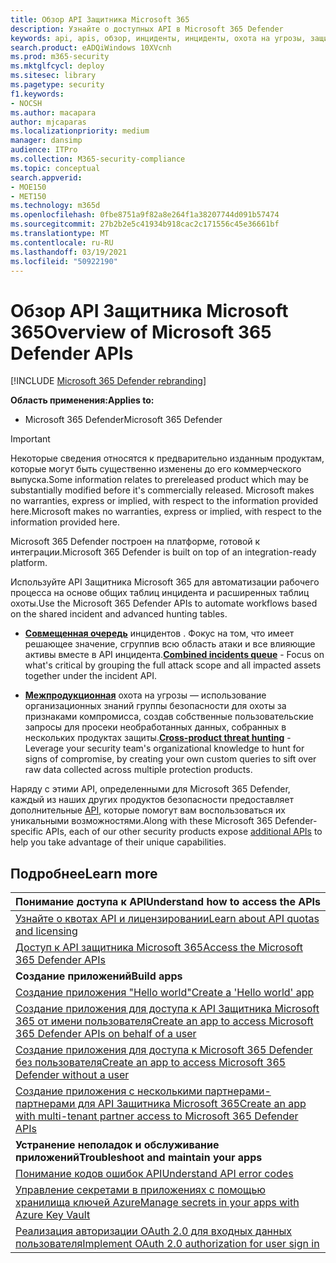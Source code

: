```yaml
---
title: Обзор API Защитника Microsoft 365
description: Узнайте о доступных API в Microsoft 365 Defender
keywords: api, apis, обзор, инциденты, инциденты, охота на угрозы, защитник Microsoft 365
search.product: eADQiWindows 10XVcnh
ms.prod: m365-security
ms.mktglfcycl: deploy
ms.sitesec: library
ms.pagetype: security
f1.keywords:
- NOCSH
ms.author: macapara
author: mjcaparas
ms.localizationpriority: medium
manager: dansimp
audience: ITPro
ms.collection: M365-security-compliance
ms.topic: conceptual
search.appverid:
- MOE150
- MET150
ms.technology: m365d
ms.openlocfilehash: 0fbe8751a9f82a8e264f1a38207744d091b57474
ms.sourcegitcommit: 27b2b2e5c41934b918cac2c171556c45e36661bf
ms.translationtype: MT
ms.contentlocale: ru-RU
ms.lasthandoff: 03/19/2021
ms.locfileid: "50922190"
---
```

# <a name="overview-of--microsoft-365-defender-apis"></a><span data-ttu-id="f17cd-104">Обзор API Защитника Microsoft 365</span><span class="sxs-lookup"><span data-stu-id="f17cd-104">Overview of  Microsoft 365 Defender APIs</span></span>

[!INCLUDE [Microsoft 365 Defender rebranding](../includes/microsoft-defender.md)]

<span data-ttu-id="f17cd-105">**Область применения:**</span><span class="sxs-lookup"><span data-stu-id="f17cd-105">**Applies to:**</span></span>

- <span data-ttu-id="f17cd-106">Microsoft 365 Defender</span><span class="sxs-lookup"><span data-stu-id="f17cd-106">Microsoft 365 Defender</span></span>

> [!IMPORTANT]
> <span data-ttu-id="f17cd-107">Некоторые сведения относятся к предварительно изданным продуктам, которые могут быть существенно изменены до его коммерческого выпуска.</span><span class="sxs-lookup"><span data-stu-id="f17cd-107">Some information relates to prereleased product which may be substantially modified before it's commercially released.</span></span> <span data-ttu-id="f17cd-108">Microsoft makes no warranties, express or implied, with respect to the information provided here.</span><span class="sxs-lookup"><span data-stu-id="f17cd-108">Microsoft makes no warranties, express or implied, with respect to the information provided here.</span></span>

<span data-ttu-id="f17cd-109">Microsoft 365 Defender построен на платформе, готовой к интеграции.</span><span class="sxs-lookup"><span data-stu-id="f17cd-109">Microsoft 365 Defender is built on top of an integration-ready platform.</span></span>

<span data-ttu-id="f17cd-110">Используйте API Защитника Microsoft 365 для автоматизации рабочего процесса на основе общих таблиц инцидента и расширенных таблиц охоты.</span><span class="sxs-lookup"><span data-stu-id="f17cd-110">Use the Microsoft 365 Defender APIs to automate workflows based on the shared incident and advanced hunting tables.</span></span>

- <span data-ttu-id="f17cd-111">**[Совмещенная очередь](api-incident.md)** инцидентов . Фокус на том, что имеет решающее значение, сгруппив всю область атаки и все влияющие активы вместе в API инцидента.</span><span class="sxs-lookup"><span data-stu-id="f17cd-111">**[Combined incidents queue](api-incident.md)** - Focus on what's critical by grouping the full attack scope and all impacted assets together under the incident API.</span></span>

- <span data-ttu-id="f17cd-112">**[Межпродукционная](api-advanced-hunting.md)** охота на угрозы — использование организационных знаний группы безопасности для охоты за признаками компромисса, создав собственные пользовательские запросы для просеки необработанных данных, собранных в нескольких продуктах защиты.</span><span class="sxs-lookup"><span data-stu-id="f17cd-112">**[Cross-product threat hunting](api-advanced-hunting.md)** - Leverage your security team's organizational knowledge to hunt for signs of compromise, by creating your own custom queries to sift over raw data collected across multiple protection products.</span></span>

<span data-ttu-id="f17cd-113">Наряду с этими API, определенными для Microsoft 365 Defender, каждый из наших других продуктов безопасности предоставляет дополнительные [API,](api-articles.md) которые помогут вам воспользоваться их уникальными возможностями.</span><span class="sxs-lookup"><span data-stu-id="f17cd-113">Along with these Microsoft 365 Defender-specific APIs, each of our other security products expose [additional APIs](api-articles.md) to help you take advantage of their unique capabilities.</span></span>

## <a name="learn-more"></a><span data-ttu-id="f17cd-114">Подробнее</span><span class="sxs-lookup"><span data-stu-id="f17cd-114">Learn more</span></span>

| <span data-ttu-id="f17cd-115">**Понимание доступа к API**</span><span class="sxs-lookup"><span data-stu-id="f17cd-115">**Understand how to access the APIs**</span></span> |
|-|
| [<span data-ttu-id="f17cd-116">Узнайте о квотах API и лицензировании</span><span class="sxs-lookup"><span data-stu-id="f17cd-116">Learn about API quotas and licensing</span></span>](api-terms.md) |
| [<span data-ttu-id="f17cd-117">Доступ к API защитника Microsoft 365</span><span class="sxs-lookup"><span data-stu-id="f17cd-117">Access the Microsoft 365 Defender APIs</span></span>](api-access.md) |
| <span data-ttu-id="f17cd-118">**Создание приложений**</span><span class="sxs-lookup"><span data-stu-id="f17cd-118">**Build apps**</span></span> |
| [<span data-ttu-id="f17cd-119">Создание приложения "Hello world"</span><span class="sxs-lookup"><span data-stu-id="f17cd-119">Create a 'Hello world' app</span></span>](api-hello-world.md) |
| [<span data-ttu-id="f17cd-120">Создание приложения для доступа к API Защитника Microsoft 365 от имени пользователя</span><span class="sxs-lookup"><span data-stu-id="f17cd-120">Create an app to access Microsoft 365 Defender APIs on behalf of a user</span></span>](api-create-app-user-context.md) |
| [<span data-ttu-id="f17cd-121">Создание приложения для доступа к Microsoft 365 Defender без пользователя</span><span class="sxs-lookup"><span data-stu-id="f17cd-121">Create an app to access Microsoft 365 Defender without a user</span></span>](api-create-app-web.md) |
| [<span data-ttu-id="f17cd-122">Создание приложения с несколькими партнерами-партнерами для API Защитника Microsoft 365</span><span class="sxs-lookup"><span data-stu-id="f17cd-122">Create an app with multi-tenant partner access to Microsoft 365 Defender APIs</span></span>](api-partner-access.md) |
| <span data-ttu-id="f17cd-123">**Устранение неполадок и обслуживание приложений**</span><span class="sxs-lookup"><span data-stu-id="f17cd-123">**Troubleshoot and maintain your apps**</span></span> |
| [<span data-ttu-id="f17cd-124">Понимание кодов ошибок API</span><span class="sxs-lookup"><span data-stu-id="f17cd-124">Understand API error codes</span></span>](api-error-codes.md) |
| [<span data-ttu-id="f17cd-125">Управление секретами в приложениях с помощью хранилища ключей Azure</span><span class="sxs-lookup"><span data-stu-id="f17cd-125">Manage secrets in your apps with Azure Key Vault</span></span>](/learn/modules/manage-secrets-with-azure-key-vault/) |
| [<span data-ttu-id="f17cd-126">Реализация авторизации OAuth 2.0 для входных данных пользователя</span><span class="sxs-lookup"><span data-stu-id="f17cd-126">Implement OAuth 2.0 authorization for user sign in</span></span>](/azure/active-directory/develop/active-directory-v2-protocols-oauth-code) |